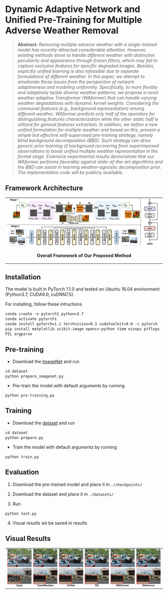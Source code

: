 # Dynamic Adaptive Network and Unified Pre-Training for Multiple Adverse Weather Removal



> **Abstract:** *Removing multiple adverse weather with a single-trained model has recently attracted considerable attention. However, existing methods strive to handle different weather with distinctive peculiarity and appearance through frozen filters, which may fail to capture exclusive features for specific degraded images. Besides, explicitly unified learning is also infeasible due to separate formulations of different weather. In this paper, we attempt to ameliorate these issues from the perspective of network adaptiveness and modeling uniformity. Specifically, to more flexibly and adaptively tackle diverse weather patterns, we propose a novel weather adaptive Transformer (WAformer) that can handle varying weather degradations with dynamic kernel weights. Considering the communal features (e.g., background representation) among different weather, WAformer predicts only half of the operators for distinguishing features characterization while the other static half is utilized for general features extraction. In addition, we define a new unified formulation for multiple weather and based on this, present a simple but effective self-supervised pre-training strategy, namely blind background decomposition (BBD). Such strategy can drive generic prior learning of background recovering from superimposed observations to boost unified multiple weather representation in the formal stage. Extensive experimental results demonstrate that our WAformer performs favorably against state-of-the-art algorithms and the BBD can assist in learning weather-agnostic decomposition prior. The implementation code will be publicly available.* 

## Framework Architecture
<table>
  <tr>
    <td> <img src = "figures/WAformer.png"> </td>
  </tr>
  <tr>
    <td><p align="center"><b>Overall Framework of Our Proposed Method</b></p></td>
  </tr>
</table>






## Installation
The model is built in PyTorch 1.1.0 and tested on Ubuntu 16.04 environment (Python3.7, CUDA9.0, cuDNN7.5).

For installing, follow these intructions
```
conda create -n pytorch1 python=3.7
conda activate pytorch1
conda install pytorch=1.1 torchvision=0.3 cudatoolkit=9.0 -c pytorch
pip install matplotlib scikit-image opencv-python timm einops ptflops PIL argparse
```

## Pre-training
- Download the [ImageNet](dataset/README.md) and run

```
cd dataset
python prepare_imagenet.py
```
-  Pre-train the model with default arguments by running

```
python pre-training.py
```

## Training
- Download the [dataset](dataset/README.md) and run

```
cd dataset
python prepare.py
```
-  Train the model with default arguments by running

```
python train.py
```


## Evaluation

1. Download the pre-trained model and place it in `./checkpoints/`

2. Download the dataset and place it in `./datasets/`

3. Run
```
python test.py
```
4. Visual results wii be saved in results

## Visual Results
<table>
  <tr>
    <td> <img src = "figures/results.png"> </td>
  </tr>
</table>


